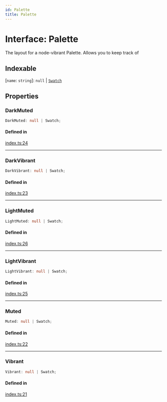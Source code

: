 ```yaml
---
id: Palette
title: Palette
---
```


# Interface: Palette

The layout for a node-vibrant Palette. Allows you to keep track of

## Indexable

 \[`name`: `string`\]: `null` \| [`Swatch`](../classes/swatch.md)

## Properties

### DarkMuted

```ts
DarkMuted: null | Swatch;
```

#### Defined in

[index.ts:24](https://github.com/Vibrant-Colors/node-vibrant/blob/main/packages/vibrant-color/src/index.ts#L24)

***

### DarkVibrant

```ts
DarkVibrant: null | Swatch;
```

#### Defined in

[index.ts:23](https://github.com/Vibrant-Colors/node-vibrant/blob/main/packages/vibrant-color/src/index.ts#L23)

***

### LightMuted

```ts
LightMuted: null | Swatch;
```

#### Defined in

[index.ts:26](https://github.com/Vibrant-Colors/node-vibrant/blob/main/packages/vibrant-color/src/index.ts#L26)

***

### LightVibrant

```ts
LightVibrant: null | Swatch;
```

#### Defined in

[index.ts:25](https://github.com/Vibrant-Colors/node-vibrant/blob/main/packages/vibrant-color/src/index.ts#L25)

***

### Muted

```ts
Muted: null | Swatch;
```

#### Defined in

[index.ts:22](https://github.com/Vibrant-Colors/node-vibrant/blob/main/packages/vibrant-color/src/index.ts#L22)

***

### Vibrant

```ts
Vibrant: null | Swatch;
```

#### Defined in

[index.ts:21](https://github.com/Vibrant-Colors/node-vibrant/blob/main/packages/vibrant-color/src/index.ts#L21)
